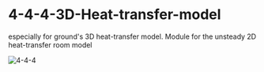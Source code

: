 # 4-4-4-3D-Heat-transfer-model
especially for ground's 3D heat-transfer model. Module for the unsteady 2D heat-transfer room model

![4-4-4](https://user-images.githubusercontent.com/82522118/117491868-bd972600-afab-11eb-8500-156c85b008b3.jpg)
